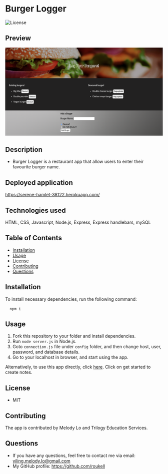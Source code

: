 # Burger Logger
  ![License](https://img.shields.io/github/license/roukell/burger_logger)

  ## Preview
  ![img](./public/assets/img/preview.png)

  ## Description
  * Burger Logger is a restaurant app that allow users to enter their favourite burger name.

  ## Deployed application
  https://serene-hamlet-38122.herokuapp.com/

  ## Technologies used
  HTML, CSS, Javascript, Node.js, Express, Express handlebars, mySQL

  ## Table of Contents
  * [Installation](#installation)
  * [Usage](#Usage)
  * [License](#License)
  * [Contributing](#Contributing)
  * [Questions](#Questions)

  ## Installation
  To install necessary dependencies, run the following command:

      npm i

  ## Usage
  1. Fork this repository to your folder and install dependencies.
  2. Run `node server.js` in Node.js.
  3. Goto `connection.js` file under `config` folder, and then change host, user, password, and database details. 
  4. Go to your localhost in browser, and start using the app.

Alternatively, to use this app directly, click [here](https://serene-hamlet-38122.herokuapp.com/). Click on get started to create notes.

  ## License
  * MIT

  ## Contributing
  The app is contributed by Melody Lo and Trilogy Education Services.

  ## Questions
  * If you have any questions, feel free to contact me via email: yiling.melody.lo@gmail.com
  * My GitHub profile: https://github.com/roukell

  
  